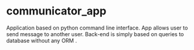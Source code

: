 # communicator_app
Application based on python command line interface.
App allows user to send message to another user.
Back-end is simply based on queries to database without any ORM .
